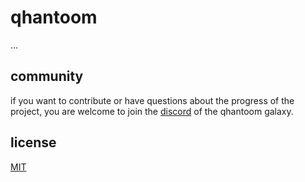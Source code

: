 # qhantoom

...

## community

if you want to contribute or have questions about the progress of the project, you are welcome to join the [discord](https://discord.gg/5s34BsbH) of the qhantoom galaxy.

## license

[MIT](./LICENSE)